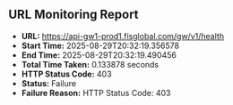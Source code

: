 ## URL Monitoring Report

- **URL:** https://api-gw1-prod1.fisglobal.com/gw/v1/health
- **Start Time:** 2025-08-29T20:32:19.356578
- **End Time:** 2025-08-29T20:32:19.490456
- **Total Time Taken:** 0.133878 seconds
- **HTTP Status Code:** 403
- **Status:** Failure
- **Failure Reason:** HTTP Status Code: 403
